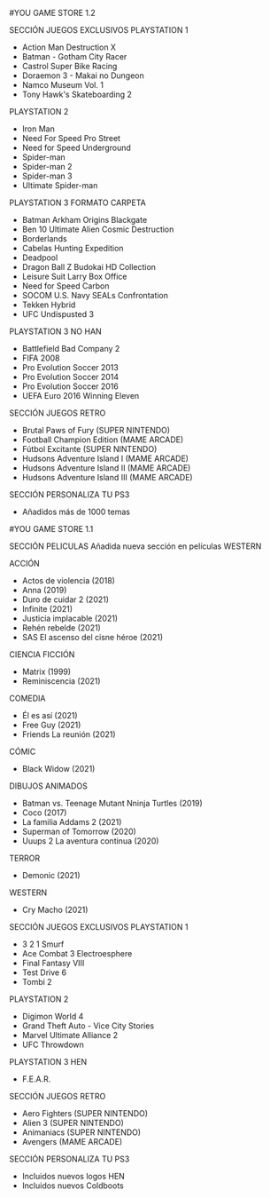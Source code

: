 #YOU GAME STORE 1.2

SECCIÓN JUEGOS EXCLUSIVOS
PLAYSTATION 1
- Action Man Destruction X
- Batman - Gotham City Racer
- Castrol Super Bike Racing
- Doraemon 3 - Makai no Dungeon
- Namco Museum Vol. 1
- Tony Hawk's Skateboarding 2

PLAYSTATION 2
- Iron Man
- Need For Speed Pro Street
- Need for Speed Underground
- Spider-man
- Spider-man 2
- Spider-man 3
- Ultimate Spider-man

PLAYSTATION 3 FORMATO CARPETA
- Batman Arkham Origins Blackgate
- Ben 10 Ultimate Alien Cosmic Destruction
- Borderlands
- Cabelas Hunting Expedition
- Deadpool
- Dragon Ball Z Budokai HD Collection
- Leisure Suit Larry Box Office
- Need for Speed Carbon
- SOCOM U.S. Navy SEALs Confrontation
- Tekken Hybrid
- UFC Undispusted 3

PLAYSTATION 3 NO HAN
- Battlefield Bad Company 2
- FIFA 2008
- Pro Evolution Soccer 2013
- Pro Evolution Soccer 2014
- Pro Evolution Soccer 2016
- UEFA Euro 2016 Winning Eleven

SECCIÓN JUEGOS RETRO
- Brutal Paws of Fury (SUPER NINTENDO)
- Football Champion Edition (MAME ARCADE)
- Fútbol Excitante (SUPER NINTENDO)
- Hudsons Adventure Island I (MAME ARCADE)
- Hudsons Adventure Island II (MAME ARCADE)
- Hudsons Adventure Island III (MAME ARCADE)

SECCIÓN PERSONALIZA TU PS3
- Añadidos más de 1000 temas 

#YOU GAME STORE 1.1

SECCIÓN PELICULAS
Añadida nueva sección en películas WESTERN

ACCIÓN
- Actos de violencia (2018)
- Anna (2019)
- Duro de cuidar 2 (2021)
- Infinite (2021)
- Justicia implacable (2021)
- Rehén rebelde (2021)
- SAS El ascenso del cisne héroe (2021)

CIENCIA FICCIÓN 
- Matrix (1999)
- Reminiscencia (2021)

COMEDIA
- Él es así (2021)
- Free Guy (2021)
- Friends La reunión (2021)

CÓMIC
- Black Widow (2021)

DIBUJOS ANIMADOS
- Batman vs. Teenage Mutant Nninja Turtles (2019)
- Coco (2017)
- La familia Addams 2 (2021)
- Superman of Tomorrow (2020)
- Uuups 2 La aventura continua (2020)

TERROR
- Demonic (2021)

WESTERN
- Cry Macho (2021)

SECCIÓN JUEGOS EXCLUSIVOS
PLAYSTATION 1
- 3 2 1 Smurf
- Ace Combat 3 Electroesphere
- Final Fantasy VIII
- Test Drive 6
- Tombi 2

PLAYSTATION 2
- Digimon World 4
- Grand Theft Auto - Vice City Stories
- Marvel Ultimate Alliance 2
- UFC Throwdown

PLAYSTATION 3 HEN
- F.E.A.R.

SECCIÓN JUEGOS RETRO
- Aero Fighters (SUPER NINTENDO)
- Alien 3 (SUPER NINTENDO)
- Animaniacs (SUPER NINTENDO)
- Avengers (MAME ARCADE)

SECCIÓN PERSONALIZA TU PS3
- Incluidos nuevos logos HEN
- Incluidos nuevos Coldboots
